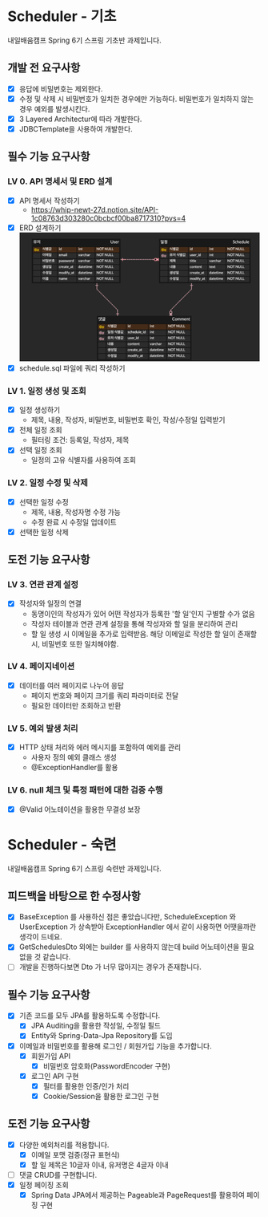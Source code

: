 # Scheduler - 기초
 내일배움캠프 Spring 6기 스프링 기초반 과제입니다.
## 개발 전 요구사항
- [x] 응답에 비밀번호는 제외한다.
- [x] 수정 및 삭제 시 비밀번호가 일치한 경우에만 가능하다. 비밀번호가 일치하지 않는 경우 예외를 발생시킨다.
- [x] 3 Layered Architectur에 따라 개발한다.
- [x] JDBCTemplate을 사용하여 개발한다.

## 필수 기능 요구사항
### LV 0. API 명세서 및 ERD 설계
- [x] API 명세서 작성하기
  - https://whip-newt-27d.notion.site/API-1c08763d303280c0bcbcf00ba8717310?pvs=4
- [x] ERD 설계하기
  ![img.png](erd.png)
- [x] schedule.sql 파일에 쿼리 작성하기
### LV 1. 일정 생성 및 조회
- [x] 일정 생성하기
  - 제목, 내용, 작성자, 비밀번호, 비밀번호 확인, 작성/수정일 입력받기
- [x] 전체 일정 조회
  - 필터링 조건: 등록일, 작성자, 제목
- [x] 선택 일정 조회
  - 일정의 고유 식별자를 사용하여 조회
### LV 2. 일정 수정 및 삭제
- [x] 선택한 일정 수정
  - 제목, 내용, 작성자명 수정 가능
  - 수정 완료 시 수정일 업데이트
- [x] 선택한 일정 삭제

## 도전 기능 요구사항
### LV 3. 연관 관계 설정
- [x] 작성자와 일정의 연결
  - 동명이인의 작성자가 있어 어떤 작성자가 등록한 '할 일'인지 구별할 수가 없음
  - 작성자 테이블과 연관 관계 설정을 통해 작성자와 할 일을 분리하여 관리
  - 할 일 생성 시 이메일을 추가로 입력받음. 해당 이메일로 작성한 할 일이 존재할 시, 비밀번호 또한 일치해야함. 
### LV 4. 페이지네이션
- [x] 데이터를 여러 페이지로 나누어 응답
  - 페이지 번호와 페이지 크기를 쿼리 파라미터로 전달
  - 필요한 데이터만 조회하고 반환
### LV 5. 예외 발생 처리
- [x] HTTP 상태 처리와 에러 메시지를 포함하여 예외를 관리
  - 사용자 정의 예외 클래스 생성
  - @ExceptionHandler를 활용
### LV 6. null 체크 및 특정 패턴에 대한 검증 수행
- [x] @Valid 어노테이션을 활용한 무결성 보장

# Scheduler - 숙련
내일배움캠프 Spring 6기 스프링 숙련반 과제입니다.

## 피드백을 바탕으로 한 수정사항
- [x] BaseException 를 사용하신 점은 좋았습니다만, ScheduleException 와 UserException 가 상속받아 ExceptionHandler 에서 같이 사용하면 어땟을까란 생각이 드네요.
- [x] GetSchedulesDto 외에는 builder 를 사용하지 않는데 build 어노테이션을 필요 없을 것 같습니다.
- [ ] 개발을 진행하다보면 Dto 가 너무 많아지는 경우가 존재합니다.

## 필수 기능 요구사항
- [x] 기존 코드를 모두 JPA를 활용하도록 수정합니다.
  - [x] JPA Auditing을 활용한 작성일, 수정일 필드
  - [x] Entity와 Spring-Data-Jpa Repository를 도입
- [x] 이메일과 비밀번호를 활용해 로그인 / 회원가입 기능을 추가합니다.
  - [x] 회원가입 API 
    - [x] 비밀번호 암호화(PasswordEncoder 구현)
  - [x] 로그인 API 구현
    - [x] 필터를 활용한 인증/인가 처리
    - [x] Cookie/Session을 활용한 로그인 구현

## 도전 기능 요구사항
- [x] 다양한 예외처리를 적용합니다.
  - [x] 이메일 포맷 검증(정규 표현식)
  - [x] 할 일 제목은 10글자 이내, 유저명은 4글자 이내
- [ ] 댓글 CRUD를 구현합니다.
- [x] 일정 페이징 조회
  - [x] Spring Data JPA에서 제공하는 Pageable과 PageRequest를 활용하여 페이징 구현